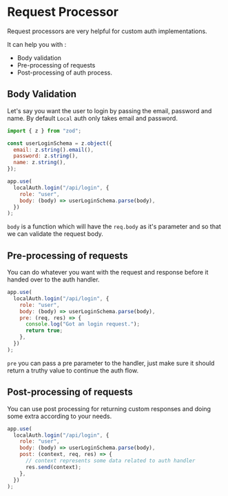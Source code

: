 # Request Processor

Request processors are very helpful for custom auth implementations.

It can help you with :

- Body validation
- Pre-processing of requests
- Post-processing of auth process.

## Body Validation

Let's say you want the user to login by passing the email, password and name. By default `Local` auth only takes email and password.

```javascript
import { z } from "zod";

const userLoginSchema = z.object({
  email: z.string().email(),
  password: z.string(),
  name: z.string(),
});

app.use(
  localAuth.login("/api/login", {
    role: "user",
    body: (body) => userLoginSchema.parse(body),
  })
);
```

`body` is a function which will have the `req.body` as it's parameter and so that we can validate the request body.

## Pre-processing of requests

You can do whatever you want with the request and response before it handed over to the auth handler.

```javascript
app.use(
  localAuth.login("/api/login", {
    role: "user",
    body: (body) => userLoginSchema.parse(body),
    pre: (req, res) => {
      console.log("Got an login request.");
      return true;
    },
  })
);
```

`pre` you can pass a pre parameter to the handler, just make sure it should return a truthy value to continue the auth flow.

## Post-processing of requests

You can use post processing for returning custom responses and doing some extra according to your needs.

```javascript
app.use(
  localAuth.login("/api/login", {
    role: "user",
    body: (body) => userLoginSchema.parse(body),
    post: (context, req, res) => {
      // context represents some data related to auth handler
      res.send(context);
    },
  })
);
```
